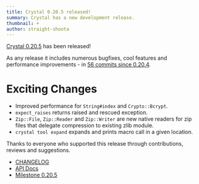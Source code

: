 ```yaml
---
title: Crystal 0.20.5 released!
summary: Crystal has a new development release.
thumbnail: +
author: straight-shoota
---
```


[Crystal 0.20.5](https://github.com/crystal-lang/crystal/releases/tag/0.20.5) has been released!

As any release it includes numerous bugfixes, cool features and performance improvements - in [56 commits since 0.20.4](https://github.com/crystal-lang/crystal/compare/0.20.4...0.20.5).

# Exciting Changes

* Improved performance for `String#index` and `Crypto::Bcrypt`.
* `expect_raises` returns raised and rescued exception.
* `Zip::File`, `Zip::Reader` and `Zip::Writer` are new native readers for zip files that delegate compression to existing zlib module.
* `crystal tool expand` expands and prints macro call in a given location.

Thanks to everyone who supported this release through contributions, reviews and suggestions.

* [CHANGELOG](https://github.com/crystal-lang/crystal/releases/tag/0.20.5)
* [API Docs](https://crystal-lang.org/api/0.20.5)
* [Milestone 0.20.5](https://github.com/crystal-lang/crystal/issues?q=milestone%3A0.20.5)
